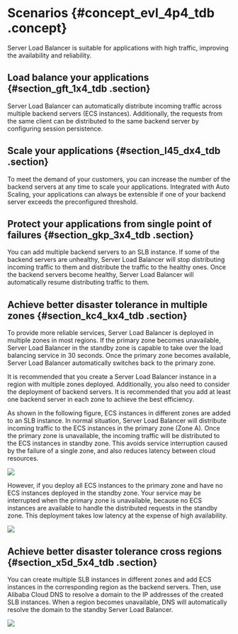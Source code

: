 # Scenarios {#concept_evl_4p4_tdb .concept}

Server Load Balancer is suitable for applications with high traffic, improving the availability and reliability.

## Load balance your applications {#section_gft_1x4_tdb .section}

Server Load Balancer can automatically distribute incoming traffic across multiple backend servers \(ECS instances\). Additionally, the requests from the same client can be distributed to the same backend server by configuring session persistence.

## **Scale your applications** {#section_l45_dx4_tdb .section}

To meet the demand of your customers, you can increase the number of the backend servers at any time to scale your applications. Integrated with Auto Scaling, your applications can always be extensible if one of your backend server exceeds the preconfigured threshold.

## Protect your applications from single point of failures {#section_gkp_3x4_tdb .section}

You can add multiple backend servers to an SLB instance. If some of the backend servers are unhealthy, Server Load Balancer will stop distributing incoming traffic to them and distribute the traffic to the healthy ones. Once the backend servers become healthy, Server Load Balancer will automatically resume distributing traffic to them.

## Achieve better disaster tolerance in multiple zones {#section_kc4_kx4_tdb .section}

To provide more reliable services, Server Load Balancer is deployed in multiple zones in most regions. If the primary zone becomes unavailable, Server Load Balancer in the standby zone is capable to take over the load balancing service in 30 seconds. Once the primary zone becomes available, Server Load Balancer automatically switches back to the primary zone.

It is recommended that you create a Server Load Balancer instance in a region with multiple zones deployed. Additionally, you also need to consider the deployment of backend servers. It is recommended that you add at least one backend server in each zone to achieve the best efficiency.

As shown in the following figure, ECS instances in different zones are added to an SLB instance. In normal situation, Server Load Balancer will distribute incoming traffic to the ECS instances in the primary zone \(Zone A\). Once the primary zone is unavailable, the incoming traffic will be distributed to the ECS instances in standby zone. This avoids service interruption caused by the failure of a single zone, and also reduces latency between cloud resources.

![](http://static-aliyun-doc.oss-cn-hangzhou.aliyuncs.com/assets/img/4094/1535456347947_en-US.png)

However, if you deploy all ECS instances to the primary zone and have no ECS instances deployed in the standby zone. Your service may be interrupted when the primary zone is unavailable, because no ECS instances are available to handle the distributed requests in the standby zone. This deployment takes low latency at the expense of high availability.

![](http://static-aliyun-doc.oss-cn-hangzhou.aliyuncs.com/assets/img/4094/1535456347948_en-US.png)

## Achieve better disaster tolerance cross regions {#section_x5d_5x4_tdb .section}

You can create multiple SLB instances in different zones and add ECS instances in the corresponding region as the backend servers. Then, use Alibaba Cloud DNS to resolve a domain to the IP addresses of the created SLB instances. When a region becomes unavailable, DNS will automatically resolve the domain to the standby Server Load Balancer.

![](http://static-aliyun-doc.oss-cn-hangzhou.aliyuncs.com/assets/img/4094/1535456347949_en-US.png)

